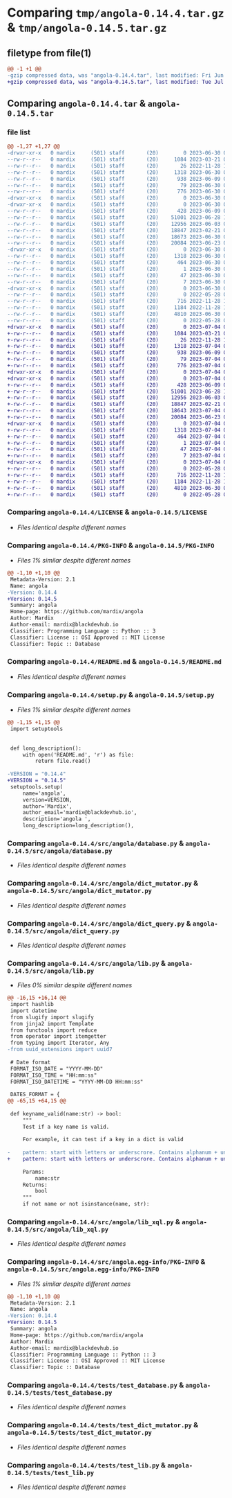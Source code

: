 # Comparing `tmp/angola-0.14.4.tar.gz` & `tmp/angola-0.14.5.tar.gz`

## filetype from file(1)

```diff
@@ -1 +1 @@
-gzip compressed data, was "angola-0.14.4.tar", last modified: Fri Jun 30 07:41:44 2023, max compression
+gzip compressed data, was "angola-0.14.5.tar", last modified: Tue Jul  4 07:17:32 2023, max compression
```

## Comparing `angola-0.14.4.tar` & `angola-0.14.5.tar`

### file list

```diff
@@ -1,27 +1,27 @@
-drwxr-xr-x   0 mardix     (501) staff       (20)        0 2023-06-30 07:41:44.228037 angola-0.14.4/
--rw-r--r--   0 mardix     (501) staff       (20)     1084 2023-03-21 05:31:22.000000 angola-0.14.4/LICENSE
--rw-r--r--   0 mardix     (501) staff       (20)       26 2022-11-28 18:23:44.000000 angola-0.14.4/MANIFEST.in
--rw-r--r--   0 mardix     (501) staff       (20)     1318 2023-06-30 07:41:44.228109 angola-0.14.4/PKG-INFO
--rw-r--r--   0 mardix     (501) staff       (20)      938 2023-06-09 03:27:48.000000 angola-0.14.4/README.md
--rw-r--r--   0 mardix     (501) staff       (20)       79 2023-06-30 07:41:44.228364 angola-0.14.4/setup.cfg
--rw-r--r--   0 mardix     (501) staff       (20)      776 2023-06-30 07:41:36.000000 angola-0.14.4/setup.py
-drwxr-xr-x   0 mardix     (501) staff       (20)        0 2023-06-30 07:41:44.222094 angola-0.14.4/src/
-drwxr-xr-x   0 mardix     (501) staff       (20)        0 2023-06-30 07:41:44.225587 angola-0.14.4/src/angola/
--rw-r--r--   0 mardix     (501) staff       (20)      428 2023-06-09 03:27:14.000000 angola-0.14.4/src/angola/__init__.py
--rw-r--r--   0 mardix     (501) staff       (20)    51001 2023-06-28 16:10:18.000000 angola-0.14.4/src/angola/database.py
--rw-r--r--   0 mardix     (501) staff       (20)    12956 2023-06-03 04:28:39.000000 angola-0.14.4/src/angola/dict_mutator.py
--rw-r--r--   0 mardix     (501) staff       (20)    18847 2023-02-21 03:11:29.000000 angola-0.14.4/src/angola/dict_query.py
--rw-r--r--   0 mardix     (501) staff       (20)    18673 2023-06-30 07:41:24.000000 angola-0.14.4/src/angola/lib.py
--rw-r--r--   0 mardix     (501) staff       (20)    20084 2023-06-23 04:30:25.000000 angola-0.14.4/src/angola/lib_xql.py
-drwxr-xr-x   0 mardix     (501) staff       (20)        0 2023-06-30 07:41:44.226748 angola-0.14.4/src/angola.egg-info/
--rw-r--r--   0 mardix     (501) staff       (20)     1318 2023-06-30 07:41:44.000000 angola-0.14.4/src/angola.egg-info/PKG-INFO
--rw-r--r--   0 mardix     (501) staff       (20)      464 2023-06-30 07:41:44.000000 angola-0.14.4/src/angola.egg-info/SOURCES.txt
--rw-r--r--   0 mardix     (501) staff       (20)        1 2023-06-30 07:41:44.000000 angola-0.14.4/src/angola.egg-info/dependency_links.txt
--rw-r--r--   0 mardix     (501) staff       (20)       47 2023-06-30 07:41:44.000000 angola-0.14.4/src/angola.egg-info/requires.txt
--rw-r--r--   0 mardix     (501) staff       (20)        7 2023-06-30 07:41:44.000000 angola-0.14.4/src/angola.egg-info/top_level.txt
-drwxr-xr-x   0 mardix     (501) staff       (20)        0 2023-06-30 07:41:44.227937 angola-0.14.4/tests/
--rw-r--r--   0 mardix     (501) staff       (20)        0 2022-05-28 01:11:45.000000 angola-0.14.4/tests/test_cursor.py
--rw-r--r--   0 mardix     (501) staff       (20)      716 2022-11-28 18:20:13.000000 angola-0.14.4/tests/test_database.py
--rw-r--r--   0 mardix     (501) staff       (20)     1184 2022-11-28 18:20:13.000000 angola-0.14.4/tests/test_dict_mutator.py
--rw-r--r--   0 mardix     (501) staff       (20)     4810 2023-06-30 07:41:06.000000 angola-0.14.4/tests/test_lib.py
--rw-r--r--   0 mardix     (501) staff       (20)        0 2022-05-28 01:11:55.000000 angola-0.14.4/tests/test_query.py
+drwxr-xr-x   0 mardix     (501) staff       (20)        0 2023-07-04 07:17:32.035042 angola-0.14.5/
+-rw-r--r--   0 mardix     (501) staff       (20)     1084 2023-03-21 05:31:22.000000 angola-0.14.5/LICENSE
+-rw-r--r--   0 mardix     (501) staff       (20)       26 2022-11-28 18:23:44.000000 angola-0.14.5/MANIFEST.in
+-rw-r--r--   0 mardix     (501) staff       (20)     1318 2023-07-04 07:17:32.035113 angola-0.14.5/PKG-INFO
+-rw-r--r--   0 mardix     (501) staff       (20)      938 2023-06-09 03:27:48.000000 angola-0.14.5/README.md
+-rw-r--r--   0 mardix     (501) staff       (20)       79 2023-07-04 07:17:32.035376 angola-0.14.5/setup.cfg
+-rw-r--r--   0 mardix     (501) staff       (20)      776 2023-07-04 07:17:19.000000 angola-0.14.5/setup.py
+drwxr-xr-x   0 mardix     (501) staff       (20)        0 2023-07-04 07:17:32.027635 angola-0.14.5/src/
+drwxr-xr-x   0 mardix     (501) staff       (20)        0 2023-07-04 07:17:32.031650 angola-0.14.5/src/angola/
+-rw-r--r--   0 mardix     (501) staff       (20)      428 2023-06-09 03:27:14.000000 angola-0.14.5/src/angola/__init__.py
+-rw-r--r--   0 mardix     (501) staff       (20)    51001 2023-06-28 16:10:18.000000 angola-0.14.5/src/angola/database.py
+-rw-r--r--   0 mardix     (501) staff       (20)    12956 2023-06-03 04:28:39.000000 angola-0.14.5/src/angola/dict_mutator.py
+-rw-r--r--   0 mardix     (501) staff       (20)    18847 2023-02-21 03:11:29.000000 angola-0.14.5/src/angola/dict_query.py
+-rw-r--r--   0 mardix     (501) staff       (20)    18643 2023-07-04 07:17:12.000000 angola-0.14.5/src/angola/lib.py
+-rw-r--r--   0 mardix     (501) staff       (20)    20084 2023-06-23 04:30:25.000000 angola-0.14.5/src/angola/lib_xql.py
+drwxr-xr-x   0 mardix     (501) staff       (20)        0 2023-07-04 07:17:32.033099 angola-0.14.5/src/angola.egg-info/
+-rw-r--r--   0 mardix     (501) staff       (20)     1318 2023-07-04 07:17:32.000000 angola-0.14.5/src/angola.egg-info/PKG-INFO
+-rw-r--r--   0 mardix     (501) staff       (20)      464 2023-07-04 07:17:32.000000 angola-0.14.5/src/angola.egg-info/SOURCES.txt
+-rw-r--r--   0 mardix     (501) staff       (20)        1 2023-07-04 07:17:32.000000 angola-0.14.5/src/angola.egg-info/dependency_links.txt
+-rw-r--r--   0 mardix     (501) staff       (20)       47 2023-07-04 07:17:32.000000 angola-0.14.5/src/angola.egg-info/requires.txt
+-rw-r--r--   0 mardix     (501) staff       (20)        7 2023-07-04 07:17:32.000000 angola-0.14.5/src/angola.egg-info/top_level.txt
+drwxr-xr-x   0 mardix     (501) staff       (20)        0 2023-07-04 07:17:32.034900 angola-0.14.5/tests/
+-rw-r--r--   0 mardix     (501) staff       (20)        0 2022-05-28 01:11:45.000000 angola-0.14.5/tests/test_cursor.py
+-rw-r--r--   0 mardix     (501) staff       (20)      716 2022-11-28 18:20:13.000000 angola-0.14.5/tests/test_database.py
+-rw-r--r--   0 mardix     (501) staff       (20)     1184 2022-11-28 18:20:13.000000 angola-0.14.5/tests/test_dict_mutator.py
+-rw-r--r--   0 mardix     (501) staff       (20)     4810 2023-06-30 07:41:06.000000 angola-0.14.5/tests/test_lib.py
+-rw-r--r--   0 mardix     (501) staff       (20)        0 2022-05-28 01:11:55.000000 angola-0.14.5/tests/test_query.py
```

### Comparing `angola-0.14.4/LICENSE` & `angola-0.14.5/LICENSE`

 * *Files identical despite different names*

### Comparing `angola-0.14.4/PKG-INFO` & `angola-0.14.5/PKG-INFO`

 * *Files 1% similar despite different names*

```diff
@@ -1,10 +1,10 @@
 Metadata-Version: 2.1
 Name: angola
-Version: 0.14.4
+Version: 0.14.5
 Summary: angola 
 Home-page: https://github.com/mardix/angola
 Author: Mardix
 Author-email: mardix@blackdevhub.io
 Classifier: Programming Language :: Python :: 3
 Classifier: License :: OSI Approved :: MIT License
 Classifier: Topic :: Database
```

### Comparing `angola-0.14.4/README.md` & `angola-0.14.5/README.md`

 * *Files identical despite different names*

### Comparing `angola-0.14.4/setup.py` & `angola-0.14.5/setup.py`

 * *Files 1% similar despite different names*

```diff
@@ -1,15 +1,15 @@
 import setuptools
 
 
 def long_description():
     with open('README.md', 'r') as file:
         return file.read()
 
-VERSION = "0.14.4"
+VERSION = "0.14.5"
 setuptools.setup(
     name='angola',
     version=VERSION,
     author='Mardix',
     author_email='mardix@blackdevhub.io',
     description='angola ',
     long_description=long_description(),
```

### Comparing `angola-0.14.4/src/angola/database.py` & `angola-0.14.5/src/angola/database.py`

 * *Files identical despite different names*

### Comparing `angola-0.14.4/src/angola/dict_mutator.py` & `angola-0.14.5/src/angola/dict_mutator.py`

 * *Files identical despite different names*

### Comparing `angola-0.14.4/src/angola/dict_query.py` & `angola-0.14.5/src/angola/dict_query.py`

 * *Files identical despite different names*

### Comparing `angola-0.14.4/src/angola/lib.py` & `angola-0.14.5/src/angola/lib.py`

 * *Files 0% similar despite different names*

```diff
@@ -16,15 +16,14 @@
 import hashlib
 import datetime
 from slugify import slugify
 from jinja2 import Template
 from functools import reduce
 from operator import itemgetter
 from typing import Iterator, Any
-from uuid_extensions import uuid7
 
 # Date format
 FORMAT_ISO_DATE = "YYYY-MM-DD"
 FORMAT_ISO_TIME = "HH:mm:ss"
 FORMAT_ISO_DATETIME = "YYYY-MM-DD HH:mm:ss"
 
 DATES_FORMAT = {
@@ -65,15 +64,15 @@
 
 def keyname_valid(name:str) -> bool:
     """
     Test if a key name is valid. 
 
     For example, it can test if a key in a dict is valid
 
-    pattern: start with letters or underscrore. Contains alphanum + underscore + hyphen
+    pattern: start with letters or underscrore. Contains alphanum + underscore + hyphen + $
 
     Params:
         name:str
     Returns:
         bool
     """
     if not name or not isinstance(name, str):
```

### Comparing `angola-0.14.4/src/angola/lib_xql.py` & `angola-0.14.5/src/angola/lib_xql.py`

 * *Files identical despite different names*

### Comparing `angola-0.14.4/src/angola.egg-info/PKG-INFO` & `angola-0.14.5/src/angola.egg-info/PKG-INFO`

 * *Files 1% similar despite different names*

```diff
@@ -1,10 +1,10 @@
 Metadata-Version: 2.1
 Name: angola
-Version: 0.14.4
+Version: 0.14.5
 Summary: angola 
 Home-page: https://github.com/mardix/angola
 Author: Mardix
 Author-email: mardix@blackdevhub.io
 Classifier: Programming Language :: Python :: 3
 Classifier: License :: OSI Approved :: MIT License
 Classifier: Topic :: Database
```

### Comparing `angola-0.14.4/tests/test_database.py` & `angola-0.14.5/tests/test_database.py`

 * *Files identical despite different names*

### Comparing `angola-0.14.4/tests/test_dict_mutator.py` & `angola-0.14.5/tests/test_dict_mutator.py`

 * *Files identical despite different names*

### Comparing `angola-0.14.4/tests/test_lib.py` & `angola-0.14.5/tests/test_lib.py`

 * *Files identical despite different names*

